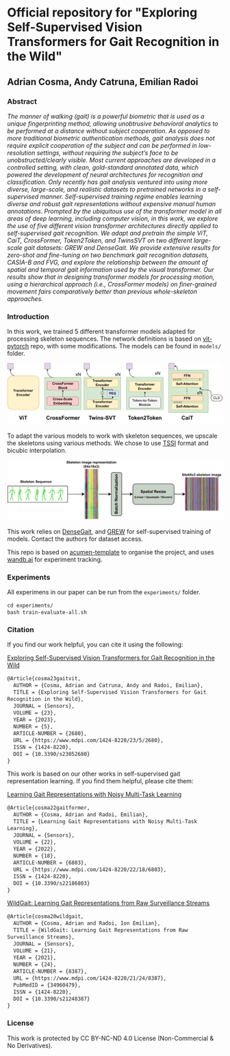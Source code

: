 # Official repository for "Exploring Self-Supervised Vision Transformers for Gait Recognition in the Wild"

## Adrian Cosma, Andy Catruna, Emilian Radoi

### Abstract

*The manner of walking (gait) is a powerful biometric that is used as a unique fingerprinting method, allowing unobtrusive behavioral analytics to be performed at a distance without subject cooperation. As opposed to more traditional biometric authentication methods, gait analysis does not require explicit cooperation of the subject and can be performed in low-resolution settings, without requiring the subject&rsquo;s face to be unobstructed/clearly visible. Most current approaches are developed in a controlled setting, with clean, gold-standard annotated data, which powered the development of neural architectures for recognition and classification. Only recently has gait analysis ventured into using more diverse, large-scale, and realistic datasets to pretrained networks in a self-supervised manner. Self-supervised training regime enables learning diverse and robust gait representations without expensive manual human annotations. Prompted by the ubiquitous use of the transformer model in all areas of deep learning, including computer vision, in this work, we explore the use of five different vision transformer architectures directly applied to self-supervised gait recognition. We adapt and pretrain the simple ViT, CaiT, CrossFormer, Token2Token, and TwinsSVT on two different large-scale gait datasets: GREW and DenseGait. We provide extensive results for zero-shot and fine-tuning on two benchmark gait recognition datasets, CASIA-B and FVG, and explore the relationship between the amount of spatial and temporal gait information used by the visual transformer. Our results show that in designing transformer models for processing motion, using a hierarchical approach (i.e., CrossFormer models) on finer-grained movement fairs comparatively better than previous whole-skeleton approaches.*


### Introduction

In this work, we trained 5 different transformer models adapted for processing skeleton sequences. The network definitions is based on [vit-pytorch](https://github.com/lucidrains/vit-pytorch) repo, with some modifications. The models can be found in `models/` folder.

![](images/AllArchitectures.svg)


To adapt the various models to work with skeleton sequences, we upscale the skeletons using various methods. We chose to use [TSSI](https://arxiv.org/pdf/1909.05704.pdf) format and bicubic interpolation.

<!-- ![](images/upsample-example-white.svg) -->

![](images/ViTPreprocessing.svg)


This work relies on [DenseGait](https://www.mdpi.com/1424-8220/22/18/6803), and [GREW](https://www.grew-benchmark.org/) for self-supervised training of models. Contact the authors for dataset access.

This repo is based on [acumen-template](https://github.com/cosmaadrian/acumen-template) to organise the project, and uses [wandb.ai](https://wandb.ai/) for experiment tracking.


### Experiments

All experimens in our paper can be run from the `experiments/` folder.

```
cd experiments/
bash train-evaluate-all.sh
```

### Citation

If you find our work helpful, you can cite it using the following:

[Exploring Self-Supervised Vision Transformers for Gait Recognition in the Wild](https://www.mdpi.com/1424-8220/23/5/2680)
```
@Article{cosma23gaitvit,
  AUTHOR = {Cosma, Adrian and Catruna, Andy and Radoi, Emilian},
  TITLE = {Exploring Self-Supervised Vision Transformers for Gait Recognition in the Wild},
  JOURNAL = {Sensors},
  VOLUME = {23},
  YEAR = {2023},
  NUMBER = {5},
  ARTICLE-NUMBER = {2680},
  URL = {https://www.mdpi.com/1424-8220/23/5/2680},
  ISSN = {1424-8220},
  DOI = {10.3390/s23052680}
}
```

This work is based on our other works in self-supervised gait representation learning. If you find them helpful, please cite them:

[Learning Gait Representations with Noisy Multi-Task Learning](https://www.mdpi.com/1424-8220/22/18/6803)

```
@Article{cosma22gaitformer,
  AUTHOR = {Cosma, Adrian and Radoi, Emilian},
  TITLE = {Learning Gait Representations with Noisy Multi-Task Learning},
  JOURNAL = {Sensors},
  VOLUME = {22},
  YEAR = {2022},
  NUMBER = {18},
  ARTICLE-NUMBER = {6803},
  URL = {https://www.mdpi.com/1424-8220/22/18/6803},
  ISSN = {1424-8220},
  DOI = {10.3390/s22186803}
}
```

[WildGait: Learning Gait Representations from Raw Surveillance Streams](https://www.mdpi.com/1424-8220/21/24/8387)

```
@Article{cosma20wildgait,
  AUTHOR = {Cosma, Adrian and Radoi, Ion Emilian},
  TITLE = {WildGait: Learning Gait Representations from Raw Surveillance Streams},
  JOURNAL = {Sensors},
  VOLUME = {21},
  YEAR = {2021},
  NUMBER = {24},
  ARTICLE-NUMBER = {8387},
  URL = {https://www.mdpi.com/1424-8220/21/24/8387},
  PubMedID = {34960479},
  ISSN = {1424-8220},
  DOI = {10.3390/s21248387}
}
```
### License
This work is protected by CC BY-NC-ND 4.0 License (Non-Commercial & No Derivatives).
